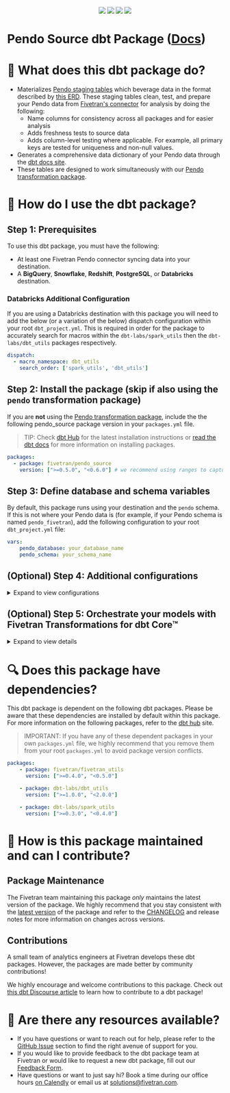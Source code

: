 <p align="center">
    <a alt="License"
        href="https://github.com/fivetran/dbt_pendo_source/blob/main/LICENSE">
        <img src="https://img.shields.io/badge/License-Apache%202.0-blue.svg" /></a>
    <a alt="dbt-core">
        <img src="https://img.shields.io/badge/dbt_Core™_version->=1.3.0_<2.0.0-orange.svg" /></a>
    <a alt="Maintained?">
        <img src="https://img.shields.io/badge/Maintained%3F-yes-green.svg" /></a>
    <a alt="PRs">
        <img src="https://img.shields.io/badge/Contributions-welcome-blueviolet" /></a>
</p>

# Pendo Source dbt Package ([Docs](https://fivetran.github.io/dbt_pendo_source/))
# 📣 What does this dbt package do?
- Materializes [Pendo staging tables](https://fivetran.github.io/dbt_pendo_source/#!/overview/pendo_source/models/?g_v=1) which beverage data in the format described by [this ERD](https://fivetran.com/docs/applications/pendo/#schemainformation). These staging tables clean, test, and prepare your Pendo data from [Fivetran's connector](https://fivetran.com/docs/applications/pendo) for analysis by doing the following:
  - Name columns for consistency across all packages and for easier analysis
  - Adds freshness tests to source data
  - Adds column-level testing where applicable. For example, all primary keys are tested for uniqueness and non-null values.
- Generates a comprehensive data dictionary of your Pendo data through the [dbt docs site](https://fivetran.github.io/dbt_pendo_source/).
- These tables are designed to work simultaneously with our [Pendo transformation package](https://github.com/fivetran/dbt_pendo).

# 🎯 How do I use the dbt package?
## Step 1: Prerequisites
To use this dbt package, you must have the following:
- At least one Fivetran Pendo connector syncing data into your destination. 
- A **BigQuery**, **Snowflake**, **Redshift**, **PostgreSQL**, or **Databricks** destination.

### Databricks Additional Configuration
If you are using a Databricks destination with this package you will need to add the below (or a variation of the below) dispatch configuration within your root `dbt_project.yml`. This is required in order for the package to accurately search for macros within the `dbt-labs/spark_utils` then the `dbt-labs/dbt_utils` packages respectively.
```yml
dispatch:
  - macro_namespace: dbt_utils
    search_order: ['spark_utils', 'dbt_utils']
```
## Step 2: Install the package (skip if also using the `pendo` transformation package)
If you  are **not** using the [Pendo transformation package](https://github.com/fivetran/dbt_pendo), include the the following pendo_source package version in your `packages.yml` file.
> TIP: Check [dbt Hub](https://hub.getdbt.com/) for the latest installation instructions or [read the dbt docs](https://docs.getdbt.com/docs/package-management) for more information on installing packages.
```yaml
packages:
  - package: fivetran/pendo_source
    version: [">=0.5.0", "<0.6.0"] # we recommend using ranges to capture non-breaking changes automatically
```

## Step 3: Define database and schema variables
By default, this package runs using your destination and the `pendo` schema. If this is not where your Pendo data is (for example, if your Pendo schema is named `pendo_fivetran`), add the following configuration to your root `dbt_project.yml` file:

```yml
vars:
    pendo_database: your_database_name
    pendo_schema: your_schema_name 
```
## (Optional) Step 4: Additional configurations
<details><summary>Expand to view configurations</summary>

### Passthrough Columns

This package includes all of the source columns that are defined in the macros folder. We recommend including custom columns in this package because the staging models only bring in the standard columns for the `EVENT`, `FEATURE_EVENT`, `PAGE_EVENT`, `ACCOUNT_HISTORY`, and `VISITOR_HISTORY` tables.

You can add more columns using our passthrough column variables. These variables allow the passthrough columns to be aliased (`alias`) and casted (`transform_sql`) if you want, although it is not required. You can configure datatype casting by using a SQL snippet within the `transform_sql` key. You may add the desired SQL snippet while omitting the `as field_name` part of the casting statement - we rename this column with the alias attribute - and your custom passthrough columns will be casted accordingly.

Use the following format for declaring the respective passthrough variables:

```yml
vars:

  pendo__feature_event_pass_through_columns:
    - name:           "custom_field_name"
      alias:          "normal_field_name"
  pendo__page_event_pass_through_columns:
    - name:           "property_field_id"
      alias:          "new_name_for_this_field_id"
      transform_sql:  "cast(new_name_for_this_field as int64)"
    - name:           "this_other_field"
      transform_sql:  "cast(this_other_field as string)"
  pendo__event_pass_through_columns:
    - name:           "well_named_field_1"
  pendo__account_history_pass_through_columns:
    - name:           "well_named_field_2"
  pendo__visitor_history_pass_through_columns:
    - name:           "well_named_field_3"
```

### Changing the Build Schema

By default, this package builds the Pendo staging models within a schema titled (`<target_schema>` + `_stg_pendo`) in your target database. If this is not where you would like your Pendo staging data to be written to, add the following configuration to your `dbt_project.yml` file:

```yml
models:
  pendo_source:
    +schema: my_new_schema_name # leave blank for just the target_schema
```

### Change the source table references
If an individual source table has a different name than the package expects, add the table name as it appears in your destination to the respective variable:
> IMPORTANT: See this project's [`dbt_project.yml`](https://github.com/fivetran/dbt_pendo_source/blob/main/dbt_project.yml) variable declarations to see the expected names.
    
```yml
vars:
  pendo_source:
    pendo_<default_source_table_name>_identifier: "your_table_name" 
```
#### 🚨 Snowflake Users 🚨
You may need to provide the case-sensitive spelling of your source tables that are also Snowflake reserved words.

In this package, this would apply to the `GROUP` source. If you are receiving errors for this source, include the following in your `dbt_project.yml` file:
```yml
vars:
  pendo_group_identifier: '"Group"' # as an example, must include this quoting pattern and adjust for your exact casing
```


**Note!** if you have sources defined in one of your project's yml files, for example if you have a yml file with a `sources` level like in the following example, the prior code will not work. 

Instead you will need to add the following where your group source table is defined in your yml:
```yml
sources:
  tables:
    - name: group 
      # Add the below
      identifier: GROUP # Or what your group table is named, being mindful of casing
      quoting:
        identifier: true
```
</details>

## (Optional) Step 5: Orchestrate your models with Fivetran Transformations for dbt Core™
<details><summary>Expand to view details</summary>
<br>
    
Fivetran offers the ability for you to orchestrate your dbt project through [Fivetran Transformations for dbt Core™](https://fivetran.com/docs/transformations/dbt). Learn how to set up your project for orchestration through Fivetran in our [Transformations for dbt Core™ setup guides](https://fivetran.com/docs/transformations/dbt#setupguide).
</details>

# 🔍 Does this package have dependencies?
This dbt package is dependent on the following dbt packages. Please be aware that these dependencies are installed by default within this package. For more information on the following packages, refer to the [dbt hub](https://hub.getdbt.com/) site.
> IMPORTANT: If you have any of these dependent packages in your own `packages.yml` file, we highly recommend that you remove them from your root `packages.yml` to avoid package version conflicts.
    
```yml
packages:
    - package: fivetran/fivetran_utils
      version: [">=0.4.0", "<0.5.0"]

    - package: dbt-labs/dbt_utils
      version: [">=1.0.0", "<2.0.0"]

    - package: dbt-labs/spark_utils
      version: [">=0.3.0", "<0.4.0"]
```

# 🙌 How is this package maintained and can I contribute?
## Package Maintenance
The Fivetran team maintaining this package _only_ maintains the latest version of the package. We highly recommend that you stay consistent with the [latest version](https://hub.getdbt.com/fivetran/pendo_source/latest/) of the package and refer to the [CHANGELOG](https://github.com/fivetran/dbt_pendo_source/blob/main/CHANGELOG.md) and release notes for more information on changes across versions.

## Contributions
A small team of analytics engineers at Fivetran develops these dbt packages. However, the packages are made better by community contributions! 

We highly encourage and welcome contributions to this package. Check out [this dbt Discourse article](https://discourse.getdbt.com/t/contributing-to-a-dbt-package/657) to learn how to contribute to a dbt package!

# 🏪 Are there any resources available?
- If you have questions or want to reach out for help, please refer to the [GitHub Issue](https://github.com/fivetran/dbt_pendo_source/issues/new/choose) section to find the right avenue of support for you.
- If you would like to provide feedback to the dbt package team at Fivetran or would like to request a new dbt package, fill out our [Feedback Form](https://www.surveymonkey.com/r/DQ7K7WW).
- Have questions or want to just say hi? Book a time during our office hours [on Calendly](https://calendly.com/fivetran-solutions-team/fivetran-solutions-team-office-hours) or email us at solutions@fivetran.com.
